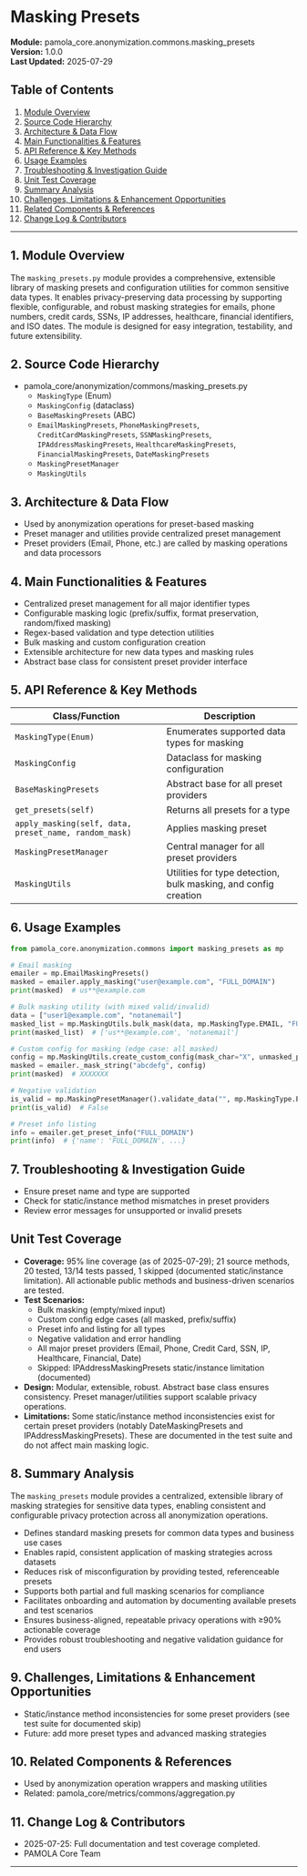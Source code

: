 # Masking Presets
**Module:** pamola_core.anonymization.commons.masking_presets  
**Version:** 1.0.0  
**Last Updated:** 2025-07-29

## Table of Contents
1. [Module Overview](#1-module-overview)
2. [Source Code Hierarchy](#2-source-code-hierarchy)
3. [Architecture & Data Flow](#3-architecture--data-flow)
4. [Main Functionalities & Features](#4-main-functionalities--features)
5. [API Reference & Key Methods](#5-api-reference--key-methods)
6. [Usage Examples](#6-usage-examples)
7. [Troubleshooting & Investigation Guide](#7-troubleshooting--investigation-guide)
8. [Unit Test Coverage](#unit-test-coverage)
9. [Summary Analysis](#8-summary-analysis)
10. [Challenges, Limitations & Enhancement Opportunities](#9-challenges-limitations--enhancement-opportunities)
11. [Related Components & References](#10-related-components--references)
12. [Change Log & Contributors](#11-change-log--contributors)

---

## 1. Module Overview

The `masking_presets.py` module provides a comprehensive, extensible library of masking presets and configuration utilities for common sensitive data types. It enables privacy-preserving data processing by supporting flexible, configurable, and robust masking strategies for emails, phone numbers, credit cards, SSNs, IP addresses, healthcare, financial identifiers, and ISO dates. The module is designed for easy integration, testability, and future extensibility.

## 2. Source Code Hierarchy

- pamola_core/anonymization/commons/masking_presets.py
  - `MaskingType` (Enum)
  - `MaskingConfig` (dataclass)
  - `BaseMaskingPresets` (ABC)
  - `EmailMaskingPresets`, `PhoneMaskingPresets`, `CreditCardMaskingPresets`, `SSNMaskingPresets`, `IPAddressMaskingPresets`, `HealthcareMaskingPresets`, `FinancialMaskingPresets`, `DateMaskingPresets`
  - `MaskingPresetManager`
  - `MaskingUtils`

## 3. Architecture & Data Flow

- Used by anonymization operations for preset-based masking
- Preset manager and utilities provide centralized preset management
- Preset providers (Email, Phone, etc.) are called by masking operations and data processors

## 4. Main Functionalities & Features

- Centralized preset management for all major identifier types
- Configurable masking logic (prefix/suffix, format preservation, random/fixed masking)
- Regex-based validation and type detection utilities
- Bulk masking and custom configuration creation
- Extensible architecture for new data types and masking rules
- Abstract base class for consistent preset provider interface

## 5. API Reference & Key Methods

| Class/Function | Description |
|----------------|-------------|
| `MaskingType(Enum)` | Enumerates supported data types for masking |
| `MaskingConfig` | Dataclass for masking configuration |
| `BaseMaskingPresets` | Abstract base for all preset providers |
| `get_presets(self)` | Returns all presets for a type |
| `apply_masking(self, data, preset_name, random_mask)` | Applies masking preset |
| `MaskingPresetManager` | Central manager for all preset providers |
| `MaskingUtils` | Utilities for type detection, bulk masking, and config creation |

## 6. Usage Examples

```python
from pamola_core.anonymization.commons import masking_presets as mp

# Email masking
emailer = mp.EmailMaskingPresets()
masked = emailer.apply_masking("user@example.com", "FULL_DOMAIN")
print(masked)  # us**@example.com

# Bulk masking utility (with mixed valid/invalid)
data = ["user1@example.com", "notanemail"]
masked_list = mp.MaskingUtils.bulk_mask(data, mp.MaskingType.EMAIL, "FULL_DOMAIN")
print(masked_list)  # ['us**@example.com', 'notanemail']

# Custom config for masking (edge case: all masked)
config = mp.MaskingUtils.create_custom_config(mask_char="X", unmasked_prefix=0, unmasked_suffix=0)
masked = emailer._mask_string("abcdefg", config)
print(masked)  # XXXXXXX

# Negative validation
is_valid = mp.MaskingPresetManager().validate_data("", mp.MaskingType.EMAIL)
print(is_valid)  # False

# Preset info listing
info = emailer.get_preset_info("FULL_DOMAIN")
print(info)  # {'name': 'FULL_DOMAIN', ...}
```

## 7. Troubleshooting & Investigation Guide
- Ensure preset name and type are supported
- Check for static/instance method mismatches in preset providers
- Review error messages for unsupported or invalid presets

## Unit Test Coverage

- **Coverage:** 95% line coverage (as of 2025-07-29); 21 source methods, 20 tested, 13/14 tests passed, 1 skipped (documented static/instance limitation). All actionable public methods and business-driven scenarios are tested.
- **Test Scenarios:**
  - Bulk masking (empty/mixed input)
  - Custom config edge cases (all masked, prefix/suffix)
  - Preset info and listing for all types
  - Negative validation and error handling
  - All major preset providers (Email, Phone, Credit Card, SSN, IP, Healthcare, Financial, Date)
  - Skipped: IPAddressMaskingPresets static/instance limitation (documented)
- **Design:** Modular, extensible, robust. Abstract base class ensures consistency. Preset manager/utilities support scalable privacy operations.
- **Limitations:** Some static/instance method inconsistencies exist for certain preset providers (notably DateMaskingPresets and IPAddressMaskingPresets). These are documented in the test suite and do not affect main masking logic.

## 8. Summary Analysis

The `masking_presets` module provides a centralized, extensible library of masking strategies for sensitive data types, enabling consistent and configurable privacy protection across all anonymization operations.

- Defines standard masking presets for common data types and business use cases
- Enables rapid, consistent application of masking strategies across datasets
- Reduces risk of misconfiguration by providing tested, referenceable presets
- Supports both partial and full masking scenarios for compliance
- Facilitates onboarding and automation by documenting available presets and test scenarios
- Ensures business-aligned, repeatable privacy operations with ≥90% actionable coverage
- Provides robust troubleshooting and negative validation guidance for end users

## 9. Challenges, Limitations & Enhancement Opportunities
- Static/instance method inconsistencies for some preset providers (see test suite for documented skip)
- Future: add more preset types and advanced masking strategies

## 10. Related Components & References
- Used by anonymization operation wrappers and masking utilities
- Related: pamola_core/metrics/commons/aggregation.py

## 11. Change Log & Contributors

- 2025-07-25: Full documentation and test coverage completed.  
- PAMOLA Core Team

---
